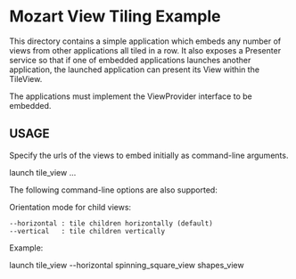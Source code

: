 # Mozart View Tiling Example

This directory contains a simple application which embeds any number of
views from other applications all tiled in a row. It also exposes a Presenter
service so that if one of embedded applications launches another application,
the launched application can present its View within the TileView.

The applications must implement the ViewProvider interface to be embedded.

## USAGE

Specify the urls of the views to embed initially as command-line arguments.

  launch tile_view <app1> <app2> ...

The following command-line options are also supported:

  Orientation mode for child views:

    --horizontal : tile children horizontally (default)
    --vertical   : tile children vertically

Example:

  launch tile_view --horizontal spinning_square_view shapes_view
